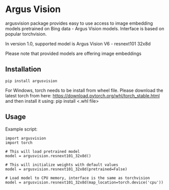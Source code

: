 # Argus Vision

argusvision package provides easy to use access to image embedding models pretrained on Bing data - Argus Vision models.
Interface is based on popular torchvision.

In version 1.0, supported model is Argus Vision V6 - resnext101 32x8d

Please note that provided models are offering image embeddings
## Installation
``pip install argusvision``

For Windows, torch needs to be install from wheel file.
Please download the latest torch from here: https://download.pytorch.org/whl/torch_stable.html
and then install it using: pip install <.whl file>

## Usage
Example script:  
```
import argusvision
import torch

# This will load pretrained model
model = argusvision.resnext101_32x8d()

# This will initialize weights with default values
model = argusvision.resnext101_32x8d(pretrained=False) 

# Load model to CPU memory, interface is the same as torchvision
model = argusvision.resnext101_32x8d(map_location=torch.device('cpu')) 
```
